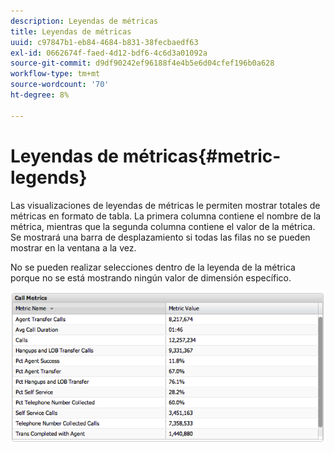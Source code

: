 ```yaml
---
description: Leyendas de métricas
title: Leyendas de métricas
uuid: c97847b1-eb84-4684-b831-38fecbaedf63
exl-id: 0662674f-faed-4d12-bdf6-4c6d3a01092a
source-git-commit: d9df90242ef96188f4e4b5e6d04cfef196b0a628
workflow-type: tm+mt
source-wordcount: '70'
ht-degree: 8%

---
```


# Leyendas de métricas{#metric-legends}

Las visualizaciones de leyendas de métricas le permiten mostrar totales de métricas en formato de tabla. La primera columna contiene el nombre de la métrica, mientras que la segunda columna contiene el valor de la métrica. Se mostrará una barra de desplazamiento si todas las filas no se pueden mostrar en la ventana a la vez.

No se pueden realizar selecciones dentro de la leyenda de la métrica porque no se está mostrando ningún valor de dimensión específico.

![](assets/metric_legend.png)
